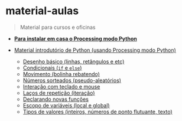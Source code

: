 # material-aulas
> Material para cursos e oficinas

- **[Para instalar em casa o Processing modo Python](https://abav.lugaralgum.com/como-instalar-o-processing-modo-python/)**

- [Material introdutório de Python (usando Processing modo Python)](//blob/master/Processing-Python)

  - [Desenho básico (linhas, retângulos e etc)](/Processing-Python/desenho-basico_py.md)
  - [Condicionais (`if` e `else`)](/Processing-Python/condicionais_py.md)
  - [Movimento (bolinha rebatendo)](/Processing-Python/movimento_py.md)
  - [Números sorteados (pseudo-aleatórios)](/Processing-Python/numeros-aleatorios_py.md)
  - [Interação com teclado e mouse](/Processing-Python/input_py.py)
  - [Laços de repetição (iteração)](/Processing-Python/lacos_py.md)
  - [Declarando novas funções](/Processing-Python/funcoes_py.py)
  - [Escopo de variáveis (local e global)](/Processing-Python/escopo_py.md)
  - [Tipos de valores (inteiros, números de ponto flutuante, texto)](/Processing-Python/tipagem.md)
